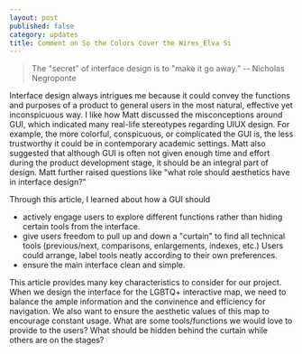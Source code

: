 ```yaml
---
layout: post
published: false
category: updates
title: Comment on So the Colors Cover the Wires_Elva Si
---
```

> The "secret" of interface design is to "make it go away.” -- Nicholas Negroponte

Interface design always intrigues me because it could convey the functions and purposes of a product to general users in the most natural, effective yet inconspicuous way. I like how Matt discussed the misconceptions around GUI, which indicated many real-life stereotypes regarding UIUX design. For example, the more colorful, conspicuous, or complicated the GUI is, the less trustworthy it could be in contemporary academic settings. Matt also suggested that although GUI is often not given enough time and effort during the product development stage, it should be an integral part of design. Matt further raised questions like "what role should aesthetics have in interface design?" 

Through this article, I learned about how a GUI should
- actively engage users to explore different functions rather than hiding certain tools from the interface.
- give users freedom to pull up and down a "curtain" to find all technical tools (previous/next, comparisons, enlargements, indexes, etc.) Users could arrange, label tools neatly according to their own preferences.
- ensure the main interface clean and simple.

This article provides many key characteristics to consider for our project. When we design the interface for the LGBTQ+ interactive map, we need to balance the ample information and the convinence and efficiency for navigation. We also want to ensure the aesthetic values of this map to encourage constant usage. What are some tools/functions we would love to provide to the users? What should be hidden behind the curtain while others are on the stages?